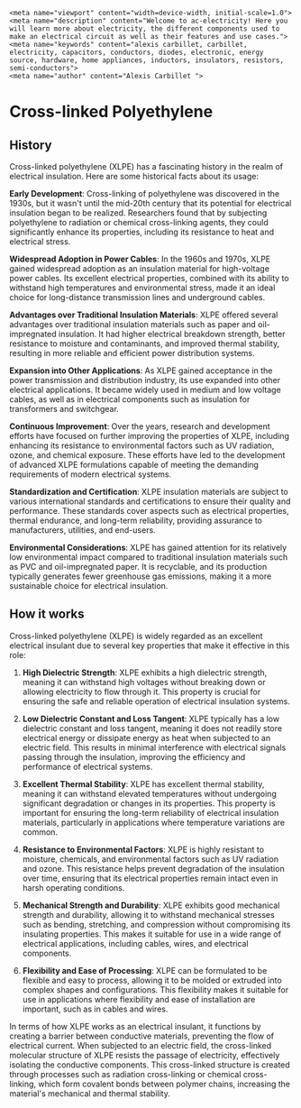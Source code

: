     <meta name="viewport" content="width=device-width, initial-scale=1.0">
    <meta name="description" content="Welcome to ac-electricity! Here you will learn more about electricity, the different components used to make an electrical circuit as well as their features and use cases.">
    <meta name="keywords" content="alexis carbillet, carbillet, electricity, capacitors, conductors, diodes, electronic, energy source, hardware, home appliances, inductors, insulators, resistors, semi-conductors">
    <meta name="author" content="Alexis Carbillet ">
</head>

# Cross-linked Polyethylene

## History

Cross-linked polyethylene (XLPE) has a fascinating history in the realm of electrical insulation. Here are some historical facts about its usage:

**Early Development**: Cross-linking of polyethylene was discovered in the 1930s, but it wasn't until the mid-20th century that its potential for electrical insulation began to be realized. Researchers found that by subjecting polyethylene to radiation or chemical cross-linking agents, they could significantly enhance its properties, including its resistance to heat and electrical stress.

**Widespread Adoption in Power Cables**: In the 1960s and 1970s, XLPE gained widespread adoption as an insulation material for high-voltage power cables. Its excellent electrical properties, combined with its ability to withstand high temperatures and environmental stress, made it an ideal choice for long-distance transmission lines and underground cables.

**Advantages over Traditional Insulation Materials**: XLPE offered several advantages over traditional insulation materials such as paper and oil-impregnated insulation. It had higher electrical breakdown strength, better resistance to moisture and contaminants, and improved thermal stability, resulting in more reliable and efficient power distribution systems.

**Expansion into Other Applications**: As XLPE gained acceptance in the power transmission and distribution industry, its use expanded into other electrical applications. It became widely used in medium and low voltage cables, as well as in electrical components such as insulation for transformers and switchgear.

**Continuous Improvement**: Over the years, research and development efforts have focused on further improving the properties of XLPE, including enhancing its resistance to environmental factors such as UV radiation, ozone, and chemical exposure. These efforts have led to the development of advanced XLPE formulations capable of meeting the demanding requirements of modern electrical systems.

**Standardization and Certification**: XLPE insulation materials are subject to various international standards and certifications to ensure their quality and performance. These standards cover aspects such as electrical properties, thermal endurance, and long-term reliability, providing assurance to manufacturers, utilities, and end-users.

**Environmental Considerations**: XLPE has gained attention for its relatively low environmental impact compared to traditional insulation materials such as PVC and oil-impregnated paper. It is recyclable, and its production typically generates fewer greenhouse gas emissions, making it a more sustainable choice for electrical insulation.

## How it works

Cross-linked polyethylene (XLPE) is widely regarded as an excellent electrical insulant due to several key properties that make it effective in this role:

1. **High Dielectric Strength**: XLPE exhibits a high dielectric strength, meaning it can withstand high voltages without breaking down or allowing electricity to flow through it. This property is crucial for ensuring the safe and reliable operation of electrical insulation systems.

2. **Low Dielectric Constant and Loss Tangent**: XLPE typically has a low dielectric constant and loss tangent, meaning it does not readily store electrical energy or dissipate energy as heat when subjected to an electric field. This results in minimal interference with electrical signals passing through the insulation, improving the efficiency and performance of electrical systems.

3. **Excellent Thermal Stability**: XLPE has excellent thermal stability, meaning it can withstand elevated temperatures without undergoing significant degradation or changes in its properties. This property is important for ensuring the long-term reliability of electrical insulation materials, particularly in applications where temperature variations are common.

4. **Resistance to Environmental Factors**: XLPE is highly resistant to moisture, chemicals, and environmental factors such as UV radiation and ozone. This resistance helps prevent degradation of the insulation over time, ensuring that its electrical properties remain intact even in harsh operating conditions.

5. **Mechanical Strength and Durability**: XLPE exhibits good mechanical strength and durability, allowing it to withstand mechanical stresses such as bending, stretching, and compression without compromising its insulating properties. This makes it suitable for use in a wide range of electrical applications, including cables, wires, and electrical components.

6. **Flexibility and Ease of Processing**: XLPE can be formulated to be flexible and easy to process, allowing it to be molded or extruded into complex shapes and configurations. This flexibility makes it suitable for use in applications where flexibility and ease of installation are important, such as in cables and wires.

In terms of how XLPE works as an electrical insulant, it functions by creating a barrier between conductive materials, preventing the flow of electrical current. When subjected to an electric field, the cross-linked molecular structure of XLPE resists the passage of electricity, effectively isolating the conductive components. This cross-linked structure is created through processes such as radiation cross-linking or chemical cross-linking, which form covalent bonds between polymer chains, increasing the material's mechanical and thermal stability.
